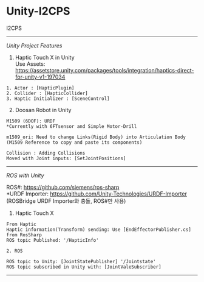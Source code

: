# Unity-I2CPS
I2CPS 

--------------------------
*Unity Project Features*

1. Haptic Touch X in Unity    
Use Assets: https://assetstore.unity.com/packages/tools/integration/haptics-direct-for-unity-v1-197034
```
1. Actor : [HapticPlugin]
2. Collider : [HapticCollider]
3. Haptic Initializer : [SceneControl]
```

2. Doosan Robot in Unity
```
M1509 (6DOF): URDF
*Currently with 6FTsensor and Simple Motor-Drill

m1509_ori: Need to change Links(Rigid Body) into Articulation Body (M1509 Reference to copy and paste its components)

Collision : Adding Collisions
Moved with Joint inputs: [SetJointPositions]

```


--------------------------
*ROS with Unity*

ROS#: https://github.com/siemens/ros-sharp   
*URDF Importer: https://github.com/Unity-Technologies/URDF-Importer (ROSBridge URDF Importer와 충돌, ROS#만 사용)   

1. Haptic Touch X
```
From Haptic
Haptic information(Transform) sending: Use [EndEffectorPublisher.cs] from RosSharp
ROS topic Published: '/HapticInfo'

```

```
2. ROS

ROS topic to Unity: [JointStatePublisher] '/Jointstate'
ROS topic subscribed in Unity with: [JointValeSubscriber]

```

--------------------------

